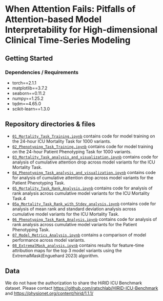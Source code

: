 # When Attention Fails: Pitfalls of Attention-based Model Interpretability for High-dimensional Clinical Time-Series Modeling


## Getting Started

### Dependencies / Requirements
* torch==2.1.1
* matplotlib==3.7.2
* seaborn==0.11.2
* numpy==1.25.2
* tqdm==4.65.0
* scikit-learn==1.3.0


## Repository directories & files
+ [`01_Mortality_Task_Training.ipynb`](01_Mortality_Task_Training.ipynb) contains code for model training on the 24-hour ICU Mortality Task for 1000 variants.
+ [`02_Phenotyping_Task_Training.ipynb`](02_Phenotyping_Task_Training.ipynb) contains code for model training on the 24-hour Patient Phenotyping Task for 1000 variants.
+ [`03_Mortality_Task_analysis_and_visualization.ipynb`](03_Mortality_Task_analysis_and_visualization.ipynb) contains code for analysis of cumulative attention drop across model variants for the ICU Mortality Task.
+ [`04_Phenotyping_Task_analysis_and_visualization.ipynb`](04_Phenotyping_Task_analysis_and_visualization.ipynb) contains code for analysis of cumulative attention drop across model variants for the Patient Phenotyping Task.
+ [`05_Mortality_Task_Rank_Analysis.ipynb`](05_Mortality_Task_Rank_Analysis.ipynb) contains code for analysis of rank analysis across cumulative model variants for the ICU Mortality Task.4
+ [`05a_Mortality_Task_Rank_with_Stdev_analysis.ipynb`](05_Mortality_Task_Rank_with_Stdev_analysis.ipynb) contains code for analysis of mean rank and standard deviation analysis across cumulative model variants for the ICU Mortality Task.
+ [`06_Phenotyping_Task_Rank_Analysis.ipynb`](06_Phenotyping_Task_Rank_Analysis.ipynb) contains code for analysis of rank analysis across cumulative model variants for the Patient Phenotyping Task.
+ [`07_Model_Metrics_Analysis.ipynb`](07_Model_Metrics_Analysis.ipynb) contains a comparison of model performance across model variants.
+ [`08_ExtremalMask_analysis.ipynb`](08_ExtremalMask_analysis.ipynb) contains results for feature-time attribution maps for the top 3 model variants using the ExtremalMask(Enguehard 2023) algorithm.
## Data
We do not have the authorization to share the HiRID ICU Benchmark dataset. Please contact https://github.com/ratschlab/HIRID-ICU-Benchmark and https://physionet.org/content/hirid/1.1.1/

